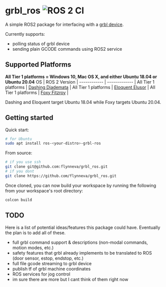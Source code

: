# grbl_ros ![ROS 2 CI](https://github.com/flynneva/grbl_ros/workflows/ROS%202%20CI/badge.svg)

A simple ROS2 package for interfacing with a [grbl device](https://github.com/gnea/grbl).

Currently supports:
- polling status of grbl device
- sending plain GCODE commands using ROS2 service

## Supported Platforms
**All Tier 1 platforms = Windows 10, Mac OS X, and either Ubuntu 18.04 or Ubuntu 20.04**
OS           | ROS 2 Version | 
------------ | ------------- | 
All Tier 1 platforms | [Dashing Diademata](https://index.ros.org/doc/ros2/Releases/Release-Dashing-Diademata/) | 
All Tier 1 platforms | [Eloquent Elusor](https://index.ros.org/doc/ros2/Releases/Release-Eloquent-Elusor/) | 
All Tier 1 platforms | [Foxy Fitzroy](https://index.ros.org/doc/ros2/Releases/Release-Foxy-Fitzroy/) | 

Dashing and Eloquent target Ubuntu 18.04 while Foxy targets Ubuntu 20.04.

## Getting started

Quick start:
```bash
# for Ubuntu
sudo apt install ros-<your-distro>-grbl-ros
```

From source:
```bash
# if you use ssh
git clone git@github.com:flynneva/grbl_ros.git
# if you dont
git clone https://github.com/flynneva/grbl_ros.git
```

Once cloned, you can now build your workspace by running the following from your workspace's root directory:
```bash
colcon build
```

## TODO
Here is a list of potential ideas/features this package could have. Eventually the plan is to add all of these.
- full grbl command support & descriptions (non-modal commands, motion modes, etc.)
- safety features that grbl already implements to be translated to ROS (door sensor, estop, endstop, etc.)
- full file gcode streaming to grbl device
- publish tf of grbl machine coordinates
- ROS services for jog control
- im sure there are more but I cant think of them right now
